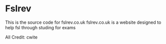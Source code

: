 # Fslrev
This is the source code for fslrev.co.uk
fslrev.co.uk is a website designed to help fsl through studing for exams

All Credit: cwite
